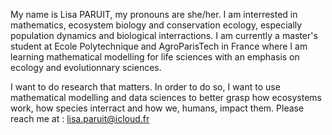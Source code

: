 My name is Lisa PARUIT, my pronouns are she/her.
I am interrested in mathematics, ecosystem biology and conservation ecology, especially population dynamics and biological interractions. 
I am currently a master's student at Ecole Polytechnique and AgroParisTech in France where I am learning mathematical modelling for life sciences with an emphasis on ecology and evolutionnary sciences.

I want to do research that matters. In order to do so, I want to use mathematical modelling and data sciences to better grasp how ecosystems work, how species interract and how we, humans, impact them.
Please reach me at : lisa.paruit@icloud.fr

